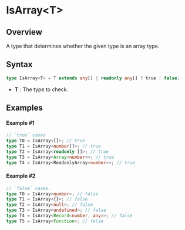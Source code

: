 # IsArray\<T>

## Overview

A type that determines whether the given type is an array type.

## Syntax

```ts
type IsArray<T> = T extends any[] | readonly any[] ? true : false;
```

- **T** : The type to check.

## Examples

#### Example #1

```ts
// `true` cases
type T0 = IsArray<[]>; // true
type T1 = IsArray<number[]>; // true
type T2 = IsArray<readonly []>; // true
type T3 = IsArray<Array<number>>; // true
type T4 = IsArray<ReadonlyArray<number>>; // true
```

#### Example #2

```ts
// `false` cases.
type T0 = IsArray<number>; // false
type T1 = IsArray<{}>; // false
type T2 = IsArray<null>; // false
type T3 = IsArray<undefined>; // false
type T4 = IsArray<Record<number, any>>; // false
type T5 = IsArray<Function>; // false
```
